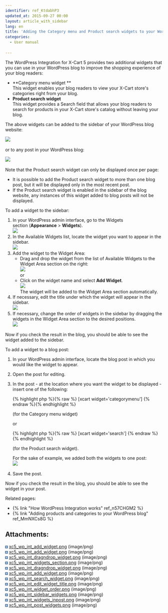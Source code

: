 ```yaml
---
identifier: ref_KtdabhP3
updated_at: 2015-09-27 00:00
layout: article_with_sidebar
lang: en
title: 'Adding the Category menu and Product search widgets to your WordPress blog'
categories:
  - User manual

---
```



The WordPress Integration for X-Cart 5 provides two additional widgets that you can use in your WordPress blog to improve the shopping experience of your blog readers:

*   **Category menu widget **  
    This widget enables your blog readers to view your X-Cart store's categories right from your blog.
*   **Product search widget**  
    This widget provides a Search field that allows your blog readers to search for products in your X-Cart store's catalog without leaving your blog. 

The above widgets can be added to the sidebar of your WordPress blog website:

![]({{site.baseurl}}/attachments/8750680/8719425.png?effects=drop-shadow)

or to any post in your WordPress blog:

![]({{site.baseurl}}/attachments/8750680/8719426.png?effects=drop-shadow)

Note that the Product search widget can only be displayed once per page:

*   It is possible to add the Product search widget to more than one blog post, but it will be displayed only in the most recent post.
*   If the Product search widget is enabled in the sidebar of the blog website, any instances of this widget added to blog posts will not be displayed.  

To add a widget to the sidebar:

1.  In your WordPress admin interface, go to the Widgets section (**Appearance** > **Widgets**).  
    ![]({{site.baseurl}}/attachments/8750680/8719419.png?effects=drop-shadow)
2.  In the Available Widgets list, locate the widget you want to appear in the sidebar.  
    ![]({{site.baseurl}}/attachments/8750680/8719422.png?effects=drop-shadow)
3.  Add the widget to the Widget Area:
    *   Drag and drop the widget from the list of Available Widgets to the Widget Area section on the right:  
        ![]({{site.baseurl}}/attachments/8750680/8719418.png?effects=drop-shadow)  
        or
    *   Click on the widget name and select **Add Widget**.   
        ![]({{site.baseurl}}/attachments/8750680/8719416.png?effects=drop-shadow)  
        The widget will be added to the Widget Area section automatically.
4.  If necessary, edit the title under which the widget will appear in the sidebar.  
    ![]({{site.baseurl}}/attachments/8750680/8719423.png?effects=drop-shadow)
5.  If necessary, change the order of widgets in the sidebar by dragging the widgets in the Widget Area section to the desired positions.  
    ![]({{site.baseurl}}/attachments/8750680/8719424.png?effects=drop-shadow)

Now if you check the result in the blog, you should be able to see the widget added to the sidebar.  

To add a widget to a blog post:

1.  In your WordPress admin interface, locate the blog post in which you would like the widget to appear.
2.  Open the post for editing.
3.  In the post - at the location where you want the widget to be displayed - insert one of the following:

    {% highlight php %}{% raw %}
    [xcart widget='categorymenu']
    {% endraw %}{% endhighlight %}

    (for the Category menu widget)

    or

    {% highlight php %}{% raw %}
    [xcart widget='search']
    {% endraw %}{% endhighlight %}

    (for the Product search widget).

    For the sake of example, we added both the widgets to one post:  
    ![]({{site.baseurl}}/attachments/8750680/8719427.png?effects=drop-shadow)

4.  Save the post.

Now if you check the result in the blog, you should be able to see the widget in your post.

Related pages:

*   {% link "How WordPress Integration works" ref_n57CHGM2 %}
*   {% link "Adding products and categories to your WordPress blog" ref_MmNXCs8G %}

## Attachments:

![](images/icons/bullet_blue.gif) [xc5_wp_int_add_widget.png]({{site.baseurl}}/attachments/8750680/8719417.png) (image/png)  
![](images/icons/bullet_blue.gif) [xc5_wp_int_add_widget.png]({{site.baseurl}}/attachments/8750680/8719421.png) (image/png)  
![](images/icons/bullet_blue.gif) [xc5_wp_int_dragndrop_widget.png]({{site.baseurl}}/attachments/8750680/8719420.png) (image/png)  
![](images/icons/bullet_blue.gif) [xc5_wp_int_widgets_section.png]({{site.baseurl}}/attachments/8750680/8719419.png) (image/png)  
![](images/icons/bullet_blue.gif) [xc5_wp_int_dragndrop_widget.png]({{site.baseurl}}/attachments/8750680/8719418.png) (image/png)  
![](images/icons/bullet_blue.gif) [xc5_wp_int_add_widget.png]({{site.baseurl}}/attachments/8750680/8719416.png) (image/png)  
![](images/icons/bullet_blue.gif) [xc5_wp_int_search_widget.png]({{site.baseurl}}/attachments/8750680/8719422.png) (image/png)  
![](images/icons/bullet_blue.gif) [xc5_wp_int_edit_widget_title.png]({{site.baseurl}}/attachments/8750680/8719423.png) (image/png)  
![](images/icons/bullet_blue.gif) [xc5_wp_int_widget_order.png]({{site.baseurl}}/attachments/8750680/8719424.png) (image/png)  
![](images/icons/bullet_blue.gif) [xc5_wp_int_sidebar_widgets.png]({{site.baseurl}}/attachments/8750680/8719425.png) (image/png)  
![](images/icons/bullet_blue.gif) [xc5_wp_int_widgets_inpost.png]({{site.baseurl}}/attachments/8750680/8719426.png) (image/png)  
![](images/icons/bullet_blue.gif) [xc5_wp_int_post_widgets.png]({{site.baseurl}}/attachments/8750680/8719427.png) (image/png)